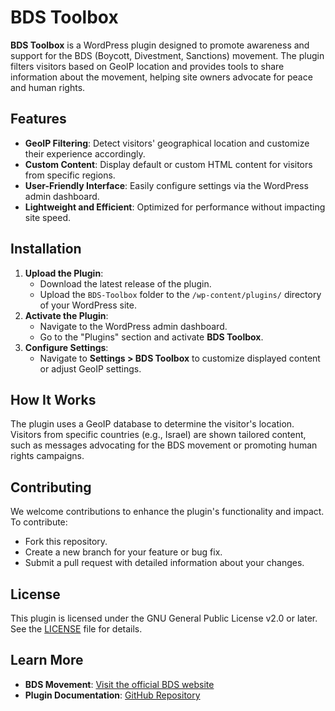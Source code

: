 # BDS Toolbox

**BDS Toolbox** is a WordPress plugin designed to promote awareness and support for the BDS (Boycott, Divestment, Sanctions) movement. The plugin filters visitors based on GeoIP location and provides tools to share information about the movement, helping site owners advocate for peace and human rights.

## Features
- **GeoIP Filtering**: Detect visitors' geographical location and customize their experience accordingly.
- **Custom Content**: Display default or custom HTML content for visitors from specific regions.
- **User-Friendly Interface**: Easily configure settings via the WordPress admin dashboard.
- **Lightweight and Efficient**: Optimized for performance without impacting site speed.

## Installation
1. **Upload the Plugin**:  
   - Download the latest release of the plugin.  
   - Upload the `BDS-Toolbox` folder to the `/wp-content/plugins/` directory of your WordPress site.
2. **Activate the Plugin**:  
   - Navigate to the WordPress admin dashboard.  
   - Go to the "Plugins" section and activate **BDS Toolbox**.
3. **Configure Settings**:  
   - Navigate to **Settings > BDS Toolbox** to customize displayed content or adjust GeoIP settings.

## How It Works
The plugin uses a GeoIP database to determine the visitor's location. Visitors from specific countries (e.g., Israel) are shown tailored content, such as messages advocating for the BDS movement or promoting human rights campaigns.

## Contributing
We welcome contributions to enhance the plugin's functionality and impact. To contribute:
- Fork this repository.
- Create a new branch for your feature or bug fix.
- Submit a pull request with detailed information about your changes.

## License
This plugin is licensed under the GNU General Public License v2.0 or later. See the [LICENSE](LICENSE) file for details.

## Learn More
- **BDS Movement**: [Visit the official BDS website](https://bdsmovement.net/)
- **Plugin Documentation**: [GitHub Repository](https://github.com/linusdunkers/BDS-Toolbox)

